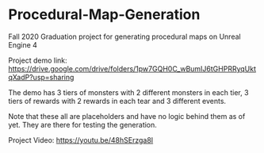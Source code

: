 # Procedural-Map-Generation
Fall 2020 Graduation project for generating procedural maps on Unreal Engine 4


Project demo link: https://drive.google.com/drive/folders/1pw7GQH0C_wBumIJ6tGHPRRyqUktqXadP?usp=sharing

The  demo has 3 tiers of monsters with 2 different monsters in each tier, 3 tiers of rewards with 2 rewards in each tear and 3 different events.

Note that these all are placeholders and have no logic behind them as of yet. They are there for testing the generation.

Project Video: https://youtu.be/48hSErzga8I
